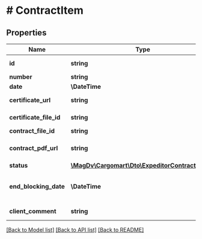 # # ContractItem

## Properties

Name | Type | Description | Notes
------------ | ------------- | ------------- | -------------
**id** | **string** | Идентификатор элемента списка |
**number** | **string** | Номер договора. |
**date** | **\DateTime** | Дата договора |
**certificate_url** | **string** | Ссылка на сертификат ключей ПЭП | [optional]
**certificate_file_id** | **string** | ID файла сертификата ключей ПЭП | [optional]
**contract_file_id** | **string** | ID файла договора | [optional]
**contract_pdf_url** | **string** | Ссылка на сгенерированный документ | [optional]
**status** | [**\MagDv\Cargomart\Dto\ExpeditorContractStatus**](ExpeditorContractStatus.md) | Статус договора |
**end_blocking_date** | **\DateTime** | Дата, до которой(включительно) действует блокировка договора | [optional]
**client_comment** | **string** | Комментарий для клиента от экспедитора | [optional]

[[Back to Model list]](../../README.md#models) [[Back to API list]](../../README.md#endpoints) [[Back to README]](../../README.md)
